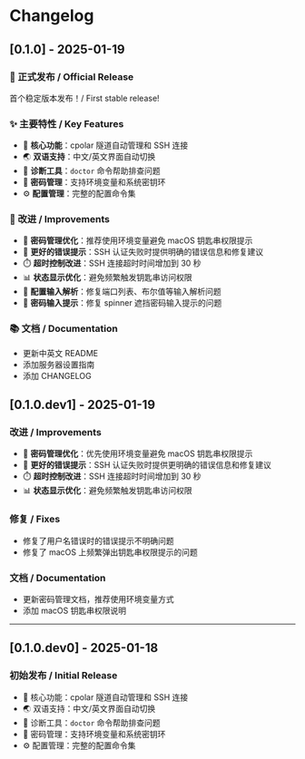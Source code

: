 # Changelog

## [0.1.0] - 2025-01-19

### 🎉 正式发布 / Official Release

首个稳定版本发布！/ First stable release!

### ✨ 主要特性 / Key Features
- 🚀 **核心功能**：cpolar 隧道自动管理和 SSH 连接
- 🌏 **双语支持**：中文/英文界面自动切换
- 🏥 **诊断工具**：`doctor` 命令帮助排查问题
- 🔐 **密码管理**：支持环境变量和系统密钥环
- ⚙️ **配置管理**：完整的配置命令集

### 🔧 改进 / Improvements
- 🔐 **密码管理优化**：推荐使用环境变量避免 macOS 钥匙串权限提示
- 🚨 **更好的错误提示**：SSH 认证失败时提供明确的错误信息和修复建议
- ⏱️ **超时控制改进**：SSH 连接超时时间增加到 30 秒
- 📊 **状态显示优化**：避免频繁触发钥匙串访问权限
- 🔧 **配置输入解析**：修复端口列表、布尔值等输入解析问题
- 📝 **密码输入提示**：修复 spinner 遮挡密码输入提示的问题

### 📚 文档 / Documentation
- 更新中英文 README
- 添加服务器设置指南
- 添加 CHANGELOG

## [0.1.0.dev1] - 2025-01-19

### 改进 / Improvements
- 🔐 **密码管理优化**：优先使用环境变量避免 macOS 钥匙串权限提示
- 🚨 **更好的错误提示**：SSH 认证失败时提供更明确的错误信息和修复建议
- ⏱️ **超时控制改进**：SSH 连接超时时间增加到 30 秒
- 📊 **状态显示优化**：避免频繁触发钥匙串访问权限

### 修复 / Fixes
- 修复了用户名错误时的错误提示不明确问题
- 修复了 macOS 上频繁弹出钥匙串权限提示的问题

### 文档 / Documentation
- 更新密码管理文档，推荐使用环境变量方式
- 添加 macOS 钥匙串权限说明

---

## [0.1.0.dev0] - 2025-01-18

### 初始发布 / Initial Release
- 🚀 核心功能：cpolar 隧道自动管理和 SSH 连接
- 🌏 双语支持：中文/英文界面自动切换
- 🏥 诊断工具：`doctor` 命令帮助排查问题
- 🔑 密码管理：支持环境变量和系统密钥环
- ⚙️ 配置管理：完整的配置命令集
